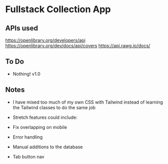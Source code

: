 # Fullstack Collection App

## APIs used

https://openlibrary.org/developers/api
https://openlibrary.org/dev/docs/api/covers
https://api.rawg.io/docs/


## To Do

- Nothing! v1.0

## Notes

- I have mixed too much of my own CSS with Tailwind instead of learning the Tailwind classes to do the same job

- Stretch features could include: 

- Fix overlapping on mobile
- Error handling
- Manual additions to the database
- Tab button nav
